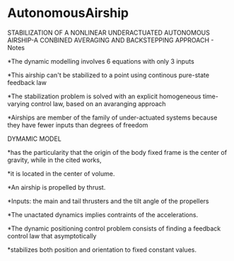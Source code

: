 # AutonomousAirship

STABILIZATION OF A NONLINEAR UNDERACTUATED AUTONOMOUS AIRSHIP-A CONBINED AVERAGING AND BACKSTEPPING APPROACH - Notes

*The dynamic modelling involves 6 equations with only 3 inputs

*This airship can't be stabilized to a point using continous pure-state feedback law

*The stabilization problem is solved with an explicit homogeneous time-varying control law, based on an avaranging approach

*Airships are member of the family of under-actuated systems because they have fewer inputs than degrees of freedom


DYMAMIC MODEL

*has the particularity that the origin of the body fixed frame is the center of gravity, while in the cited works,

*it is located in the center of volume.

*An airship is propelled by thrust.

*Inputs: the main and tail thrusters and the tilt angle of the propellers

*The unactated dynamics implies contraints of the accelerations.

*The dynamic positioning control problem consists of finding a feedback control law that asymptotically

*stabilizes both position and orientation to fixed constant values. 

